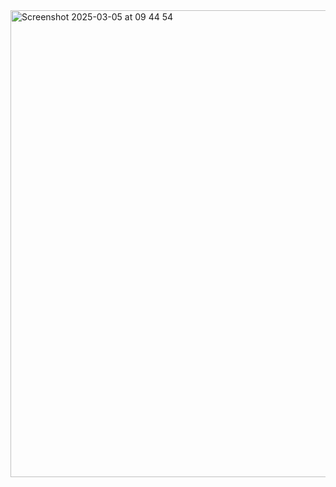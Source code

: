 <img width="747" alt="Screenshot 2025-03-05 at 09 44 54" src="https://github.com/user-attachments/assets/615e1998-0c6d-4045-b97e-cd56310caf89" />
